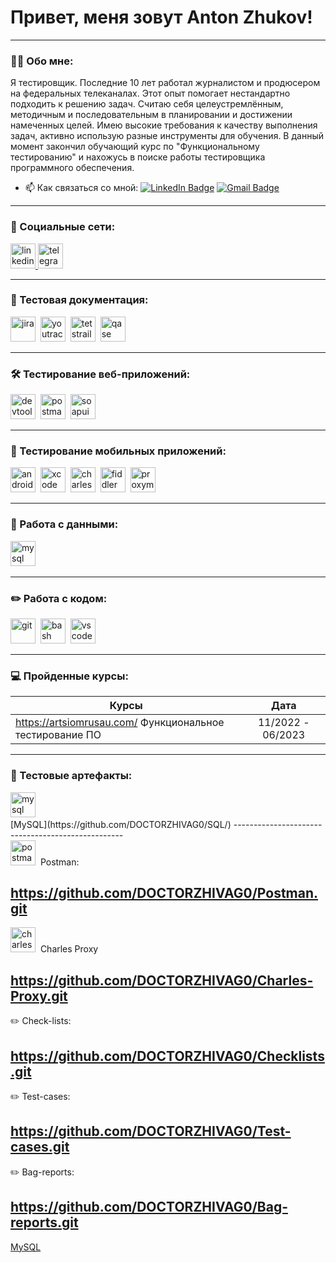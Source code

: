 # Привет, меня зовут Anton Zhukov!

---

### 👨‍💻 Обо мне:

Я тестировщик. Последние 10 лет работал журналистом и продюсером на федеральных телеканалах. Этот опыт помогает нестандартно подходить к решению задач. Считаю себя целеустремлённым, методичным и последовательным в планировании и достижении намеченных целей. Имею высокие требования к качеству выполнения задач, активно использую разные инструменты для обучения. В данный момент закончил обучающий курс по "Функциональному тестированию" и нахожусь в поиске работы тестировщика программного обеспечения.

- 📫 Как связаться со мной: [![LinkedIn Badge](https://img.shields.io/badge/-@aznews-blue?style=flat&logo=LinkedIn&logoColor=white)](https://linkedin.com/in/aznews/) [![Gmail Badge](https://img.shields.io/badge/-Gmail-red?style=flat&logo=Gmail&logoColor=white)](mailto:zhukov.pressa@mail.ru)

---

### 🤝 Социальные сети:

  <div id="badges">
    <a href="https://linkedin.com/in/aznews/" target="_blank">
      <img src="https://cdn-icons-png.flaticon.com/512/2504/2504799.png" width="40" height="40" alt="linkedin" />
    </a>
    <a href="https://t.me/dr_zhivago" target="_blank">
      <img src="https://cdn-icons-png.flaticon.com/512/2111/2111646.png" width="40" height="40" alt="telegram" />
    </a>
  </div>

---

### 📁 Тестовая документация:

<div>
  <img src="https://cdn.jsdelivr.net/gh/devicons/devicon/icons/jira/jira-original.svg" title="jira" alt="jira" width="40" height="40"/>&nbsp
  <img src="https://upload.wikimedia.org/wikipedia/commons/thumb/8/8d/YouTrack_Icon.svg/1024px-YouTrack_Icon.svg.png?20200803082248" title="youtrack" alt="youtrack" width="40" height="40"/>&nbsp
  <img src="https://codahosted.io/packs/21236/unversioned/assets/LOGO/ba1091c59bab89cd2fd0f289622731fe16113d7b00905abe64759c313a4b73b76c1b0426076ed76cb74752234c734131df46992d5b8b48fc13e264240e4f7119f736cfeb64df36ded54b5cbf6198b9cadedf18dd0cac5c7dbcd16e6336c29363cd1292ba" title="testrail" alt="tetstrail" width="40" height="40"/>&nbsp
  <img src="https://luna1.co/eb0187.png" title="qase" alt="qase" width="40" height="40"/>&nbsp
  
</div>

---

### 🛠 Тестирование веб-приложений:

<div>
  <img src="https://d33wubrfki0l68.cloudfront.net/38b5c953a4667366685d55db55d057c86db1fc54/a0fdc/static/acae6b24d940347661ca901ea07f47c1/chrome-dev-logo-icon.png" title="devtools" alt="devtools" width="40" height="40"/>&nbsp
  <img src="https://img.uxwing.com/wp-content/themes/uxwing/download/brands-social-media/postman-icon.svg" title="postman" alt="postman" width="40" height="40"/>&nbsp
  <img src="https://www.vippng.com/png/detail/310-3106873_soapui-soap-ui-logo-png.png" title="soapui" alt="soapui" width="40" height="40"/>&nbsp
</div>

---

### 📱 Тестирование мобильных приложений:

<div>
  <img src="https://cdn.jsdelivr.net/gh/devicons/devicon/icons/androidstudio/androidstudio-original.svg" title="android-studio" alt="android-studio" width="40" height="40"/>&nbsp
  <img src="https://cdn.jsdelivr.net/gh/devicons/devicon/icons/xcode/xcode-original.svg" title="xcode" alt="xcode" width="40" height="40"/>&nbsp
  <img src="https://cdn.icon-icons.com/icons2/3053/PNG/512/charles_proxy_macos_bigsur_icon_190302.png" title="charles-proxy" alt="charles-proxy" width="40" height="40"/>&nbsp
  <img src="https://www.megaleechers.com/storage/Fiddler-Everywhere-Icon.png" title="fiddler" alt="fiddler" width="40" height="40"/>&nbsp
  <img src="https://pbs.twimg.com/profile_images/1589614420766126080/slAIVDtr_400x400.jpg" title="proxyman" alt="proxyman" width="40" height="40"/>&nbsp
</div>


---

### 💾 Работа с данными:

<div>
  <img src="https://cdn.jsdelivr.net/gh/devicons/devicon/icons/mysql/mysql-original.svg" title="mysql" alt="mysql" width="40" height="40"/>&nbsp
 </div>

---

### ✏️ Работа с кодом:

<div>
  <img src="https://cdn.jsdelivr.net/gh/devicons/devicon/icons/git/git-original.svg" title="git" alt="git" width="40" height="40"/>&nbsp
  <img src="https://upload.wikimedia.org/wikipedia/commons/thumb/4/4b/Bash_Logo_Colored.svg/1024px-Bash_Logo_Colored.svg.png?20180723054350" title="bash" alt="bash" width="40" height="40"/>&nbsp
  <img src="https://cdn.jsdelivr.net/gh/devicons/devicon/icons/vscode/vscode-original.svg" title="vscode" alt="vscode" width="40" height="40"/>&nbsp
  
</div>

---

 ### 💻 Пройденные курсы:

| Курсы                                                           | Дата              |
| ----------------------------------------------------------------| :---------------: |
| https://artsiomrusau.com/  Функциональное тестирование ПО       | 11/2022 - 06/2023 |

---
 
 ### 📁 Тестовые артефакты:

 <div>
  <img src="https://cdn.jsdelivr.net/gh/devicons/devicon/icons/mysql/mysql-original.svg" title="mysql" alt="mysql" width="40" height="40"/>&nbsp         
</div> 
[MySQL](https://github.com/DOCTORZHIVAG0/SQL/)
--------------------------------------------------

<div>
  <img src="https://img.uxwing.com/wp-content/themes/uxwing/download/brands-social-media/postman-icon.svg" title="postman" alt="postman" width="40" height="40"/>&nbsp        Postman:
</div>

https://github.com/DOCTORZHIVAG0/Postman.git
--------------------------------------------------
<div>
  <img src="https://cdn.icon-icons.com/icons2/3053/PNG/512/charles_proxy_macos_bigsur_icon_190302.png" title="charles-proxy" alt="charles-proxy" width="40" height="40"/>&nbsp      Charles Proxy
</div> 

https://github.com/DOCTORZHIVAG0/Charles-Proxy.git
---------------------------------------------------

✏️ Check-lists:

https://github.com/DOCTORZHIVAG0/Checklists.git
---------------------------------------------------
✏️ Test-cases:

https://github.com/DOCTORZHIVAG0/Test-cases.git
---------------------------------------------------
✏️ Bag-reports:

https://github.com/DOCTORZHIVAG0/Bag-reports.git
---------------------------------------------------


[MySQL](https://github.com/DOCTORZHIVAG0/SQL/)










